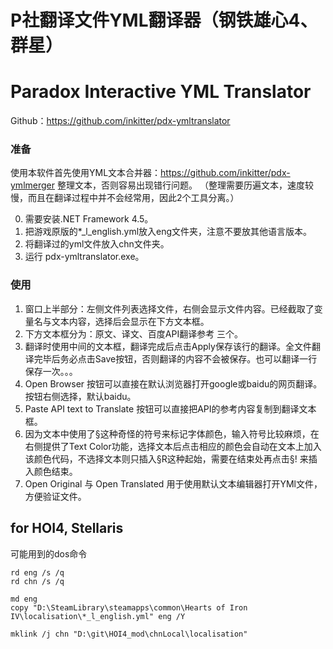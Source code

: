 # P社翻译文件YML翻译器（钢铁雄心4、群星）
# Paradox Interactive YML Translator
Github：https://github.com/inkitter/pdx-ymltranslator

### 准备

  使用本软件首先使用YML文本合并器：https://github.com/inkitter/pdx-ymlmerger 整理文本，否则容易出现错行问题。
  （整理需要历遍文本，速度较慢，而且在翻译过程中并不会经常用，因此2个工具分离。）

0. 需要安装.NET Framework 4.5。
1. 把游戏原版的*_l_english.yml放入eng文件夹，注意不要放其他语言版本。
2. 将翻译过的yml文件放入chn文件夹。
3. 运行 pdx-ymltranslator.exe。

### 使用

1. 窗口上半部分：左侧文件列表选择文件，右侧会显示文件内容。已经截取了变量名与文本内容，选择后会显示在下方文本框。
2. 下方文本框分为：原文、译文、百度API翻译参考 三个。
3. 翻译时使用中间的文本框，翻译完成后点击Apply保存该行的翻译。全文件翻译完毕后务必点击Save按钮，否则翻译的内容不会被保存。也可以翻译一行保存一次。。。
4. Open Browser 按钮可以直接在默认浏览器打开google或baidu的网页翻译。按钮右侧选择，默认baidu。
5. Paste API text to Translate 按钮可以直接把API的参考内容复制到翻译文本框。
6. 因为文本中使用了§这种奇怪的符号来标记字体颜色，输入符号比较麻烦，在右侧提供了Text Color功能，选择文本后点击相应的颜色会自动在文本上加入该颜色代码，不选择文本则只插入§R这种起始，需要在结束处再点击§! 来插入颜色结束。
7. Open Original 与 Open Translated 用于使用默认文本编辑器打开YMl文件，方便验证文件。


## for HOI4, Stellaris


可能用到的dos命令
```
rd eng /s /q
rd chn /s /q

md eng
copy "D:\SteamLibrary\steamapps\common\Hearts of Iron IV\localisation\*_l_english.yml" eng /Y

mklink /j chn "D:\git\HOI4_mod\chnLocal\localisation"
```